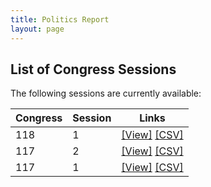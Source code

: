 ```yaml
---
title: Politics Report
layout: page
---
```



## List of Congress Sessions

The following sessions are currently available:

Congress | Session | Links
--- | --- | ---
118 | 1 | [\[View\]](votes/118-1-index.html) [\[CSV\]](votes/118-1-index.csv)
117 | 2 | [\[View\]](votes/117-2-index.html) [\[CSV\]](votes/117-2-index.csv)
117 | 1 | [\[View\]](votes/117-1-index.html) [\[CSV\]](votes/117-1-index.csv)

